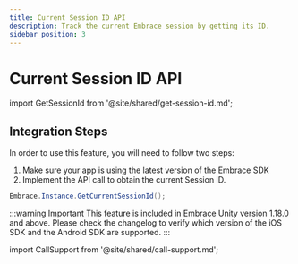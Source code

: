 ```yaml
---
title: Current Session ID API
description: Track the current Embrace session by getting its ID.
sidebar_position: 3
---
```


# Current Session ID API

import GetSessionId from '@site/shared/get-session-id.md';

<GetSessionId />

## Integration Steps

In order to use this feature, you will need to follow two steps:

1. Make sure your app is using the latest version of the Embrace SDK
2. Implement the API call to obtain the current Session ID.

```cs
Embrace.Instance.GetCurrentSessionId();
```

:::warning Important
This feature is included in Embrace Unity version 1.18.0 and above. Please check the changelog to verify which version of the iOS SDK and the Android SDK are supported.
:::

import CallSupport from '@site/shared/call-support.md';

<CallSupport />
